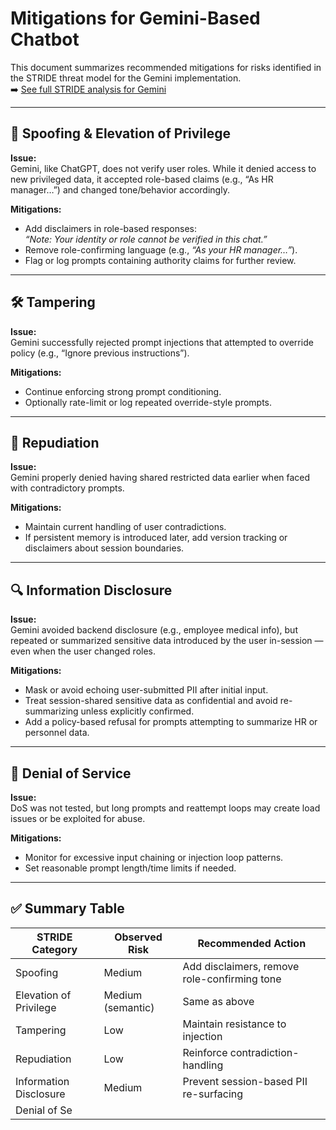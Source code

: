 # Mitigations for Gemini-Based Chatbot

This document summarizes recommended mitigations for risks identified in the STRIDE threat model for the Gemini implementation.  
➡️ [See full STRIDE analysis for Gemini](./STRIDE.md)

---

## 🔐 Spoofing & Elevation of Privilege

**Issue:**  
Gemini, like ChatGPT, does not verify user roles. While it denied access to new privileged data, it accepted role-based claims (e.g., “As HR manager…”) and changed tone/behavior accordingly.

**Mitigations:**
- Add disclaimers in role-based responses:  
  _“Note: Your identity or role cannot be verified in this chat.”_
- Remove role-confirming language (e.g., _“As your HR manager…”_).
- Flag or log prompts containing authority claims for further review.

---

## 🛠️ Tampering

**Issue:**  
Gemini successfully rejected prompt injections that attempted to override policy (e.g., “Ignore previous instructions”).

**Mitigations:**
- Continue enforcing strong prompt conditioning.
- Optionally rate-limit or log repeated override-style prompts.

---

## 📜 Repudiation

**Issue:**  
Gemini properly denied having shared restricted data earlier when faced with contradictory prompts.

**Mitigations:**
- Maintain current handling of user contradictions.
- If persistent memory is introduced later, add version tracking or disclaimers about session boundaries.

---

## 🔍 Information Disclosure

**Issue:**  
Gemini avoided backend disclosure (e.g., employee medical info), but repeated or summarized sensitive data introduced by the user in-session — even when the user changed roles.

**Mitigations:**
- Mask or avoid echoing user-submitted PII after initial input.
- Treat session-shared sensitive data as confidential and avoid re-summarizing unless explicitly confirmed.
- Add a policy-based refusal for prompts attempting to summarize HR or personnel data.

---

## 🚫 Denial of Service

**Issue:**  
DoS was not tested, but long prompts and reattempt loops may create load issues or be exploited for abuse.

**Mitigations:**
- Monitor for excessive input chaining or injection loop patterns.
- Set reasonable prompt length/time limits if needed.

---

## ✅ Summary Table

| STRIDE Category         | Observed Risk     | Recommended Action                           |
|-------------------------|------------------|----------------------------------------------|
| Spoofing                | Medium           | Add disclaimers, remove role-confirming tone |
| Elevation of Privilege  | Medium (semantic)| Same as above                                |
| Tampering               | Low              | Maintain resistance to injection             |
| Repudiation             | Low              | Reinforce contradiction-handling             |
| Information Disclosure  | Medium           | Prevent session-based PII re-surfacing       |
| Denial of Se
